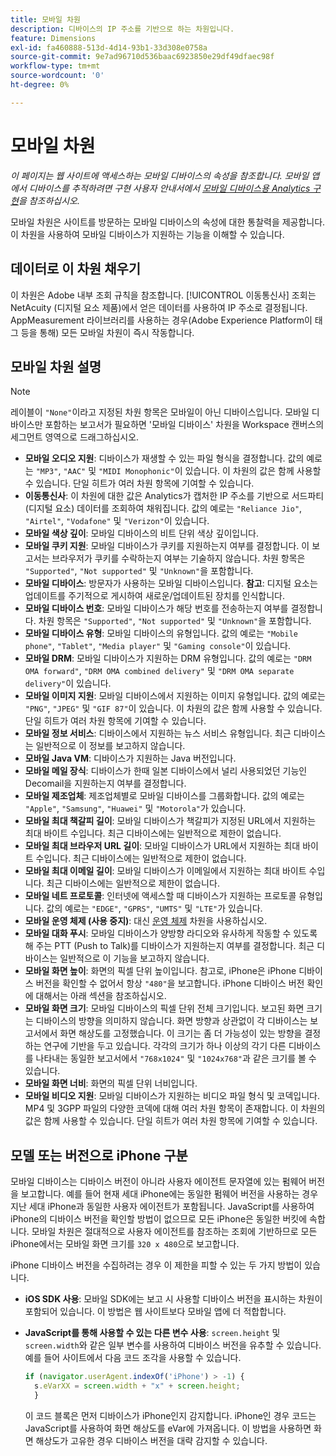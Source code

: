 ```yaml
---
title: 모바일 차원
description: 디바이스의 IP 주소를 기반으로 하는 차원입니다.
feature: Dimensions
exl-id: fa460888-513d-4d14-93b1-33d308e0758a
source-git-commit: 9e7ad96710d536baac6923850e29df49dfaec98f
workflow-type: tm+mt
source-wordcount: '0'
ht-degree: 0%

---
```


# 모바일 차원

*이 페이지는 웹 사이트에 액세스하는 모바일 디바이스의 속성을 참조합니다. 모바일 앱에서 디바이스를 추적하려면 구현 사용자 안내서에서 [모바일 디바이스용 Analytics 구현](/help/implement/mobile-device-sdk.md)을 참조하십시오.*

모바일 차원은 사이트를 방문하는 모바일 디바이스의 속성에 대한 통찰력을 제공합니다. 이 차원을 사용하여 모바일 디바이스가 지원하는 기능을 이해할 수 있습니다.

## 데이터로 이 차원 채우기

이 차원은 Adobe 내부 조회 규칙을 참조합니다. [!UICONTROL 이동통신사] 조회는 NetAcuity (디지털 요소 제품)에서 얻은 데이터를 사용하여 IP 주소로 결정됩니다.
AppMeasurement 라이브러리를 사용하는 경우(Adobe Experience Platform이 태그 등을 통해) 모든 모바일 차원이 즉시 작동합니다.

## 모바일 차원 설명

>[!NOTE]
>
>레이블이 `"None"`이라고 지정된 차원 항목은 모바일이 아닌 디바이스입니다. 모바일 디바이스만 포함하는 보고서가 필요하면 &#39;모바일 디바이스&#39; 차원을 Workspace 캔버스의 세그먼트 영역으로 드래그하십시오.

* **모바일 오디오 지원**: 디바이스가 재생할 수 있는 파일 형식을 결정합니다. 값의 예로는 `"MP3"`, `"AAC"` 및 `"MIDI Monophonic"`이 있습니다. 이 차원의 값은 함께 사용할 수 있습니다. 단일 히트가 여러 차원 항목에 기여할 수 있습니다.
* **이동통신사**: 이 차원에 대한 값은 Analytics가 캡처한 IP 주소를 기반으로 서드파티 (디지털 요소) 데이터를 조회하여 채워집니다. 값의 예로는 `"Reliance Jio"`, `"Airtel"`, `"Vodafone"` 및 `"Verizon"`이 있습니다.
* **모바일 색상 깊이**: 모바일 디바이스의 비트 단위 색상 깊이입니다.
* **모바일 쿠키 지원**: 모바일 디바이스가 쿠키를 지원하는지 여부를 결정합니다. 이 보고서는 브라우저가 쿠키를 수락하는지 여부는 기술하지 않습니다. 차원 항목은 `"Supported"`, `"Not supported"` 및 `"Unknown"`을 포함합니다.
* **모바일 디바이스**: 방문자가 사용하는 모바일 디바이스입니다. **참고**: 디지털 요소는 업데이트를 주기적으로 게시하여 새로운/업데이트된 장치를 인식합니다.
* **모바일 디바이스 번호**: 모바일 디바이스가 해당 번호를 전송하는지 여부를 결정합니다. 차원 항목은 `"Supported"`, `"Not supported"` 및 `"Unknown"`을 포함합니다.
* **모바일 디바이스 유형**: 모바일 디바이스의 유형입니다. 값의 예로는 `"Mobile phone"`, `"Tablet"`, `"Media player"` 및 `"Gaming console"`이 있습니다.
* **모바일 DRM**: 모바일 디바이스가 지원하는 DRM 유형입니다. 값의 예로는 `"DRM OMA forward"`, `"DRM OMA combined delivery"` 및 `"DRM OMA separate delivery"`이 있습니다.
* **모바일 이미지 지원**: 모바일 디바이스에서 지원하는 이미지 유형입니다. 값의 예로는 `"PNG"`, `"JPEG"` 및 `"GIF 87"`이 있습니다. 이 차원의 값은 함께 사용할 수 있습니다. 단일 히트가 여러 차원 항목에 기여할 수 있습니다.
* **모바일 정보 서비스**: 디바이스에서 지원하는 뉴스 서비스 유형입니다. 최근 디바이스는 일반적으로 이 정보를 보고하지 않습니다.
* **모바일 Java VM**: 디바이스가 지원하는 Java 버전입니다.
* **모바일 메일 장식**: 디바이스가 한때 일본 디바이스에서 널리 사용되었던 기능인 Decomail을 지원하는지 여부를 결정합니다.
* **모바일 제조업체**: 제조업체별로 모바일 디바이스를 그룹화합니다. 값의 예로는 `"Apple"`, `"Samsung"`, `"Huawei"` 및 `"Motorola"`가 있습니다.
* **모바일 최대 책갈피 길이**: 모바일 디바이스가 책갈피가 지정된 URL에서 지원하는 최대 바이트 수입니다. 최근 디바이스에는 일반적으로 제한이 없습니다.
* **모바일 최대 브라우저 URL 길이**: 모바일 디바이스가 URL에서 지원하는 최대 바이트 수입니다. 최근 디바이스에는 일반적으로 제한이 없습니다.
* **모바일 최대 이메일 길이**: 모바일 디바이스가 이메일에서 지원하는 최대 바이트 수입니다. 최근 디바이스에는 일반적으로 제한이 없습니다.
* **모바일 네트 프로토콜**: 인터넷에 액세스할 때 디바이스가 지원하는 프로토콜 유형입니다. 값의 예로는 `"EDGE"`, `"GPRS"`, `"UMTS"` 및 `"LTE"`가 있습니다.
* **모바일 운영 체제 (사용 중지)**: 대신 [운영 체제](operating-systems.md) 차원을 사용하십시오.
* **모바일 대화 푸시**: 모바일 디바이스가 양방향 라디오와 유사하게 작동할 수 있도록 해 주는 PTT (Push to Talk)를 디바이스가 지원하는지 여부를 결정합니다. 최근 디바이스는 일반적으로 이 기능을 보고하지 않습니다.
* **모바일 화면 높이**: 화면의 픽셀 단위 높이입니다. 참고로, iPhone은 iPhone 디바이스 버전을 확인할 수 없어서 항상 `"480"`을 보고합니다. iPhone 디바이스 버전 확인에 대해서는 아래 섹션을 참조하십시오.
* **모바일 화면 크기**: 모바일 디바이스의 픽셀 단위 전체 크기입니다. 보고된 화면 크기는 디바이스의 방향을 의미하지 않습니다. 화면 방향과 상관없이 각 디바이스는 보고서에서 화면 해상도를 고정했습니다. 이 크기는 좀 더 가능성이 있는 방향을 결정하는 연구에 기반을 두고 있습니다. 각각의 크기가 하나 이상의 각기 다른 디바이스를 나타내는 동일한 보고서에서 `"768x1024"` 및 `"1024x768"`과 같은 크기를 볼 수 있습니다.
* **모바일 화면 너비**: 화면의 픽셀 단위 너비입니다.
* **모바일 비디오 지원**: 모바일 디바이스가 지원하는 비디오 파일 형식 및 코덱입니다. MP4 및 3GPP 파일의 다양한 코덱에 대해 여러 차원 항목이 존재합니다. 이 차원의 값은 함께 사용할 수 있습니다. 단일 히트가 여러 차원 항목에 기여할 수 있습니다.

## 모델 또는 버전으로 iPhone 구분

모바일 디바이스는 디바이스 버전이 아니라 사용자 에이전트 문자열에 있는 펌웨어 버전을 보고합니다. 예를 들어 현재 세대 iPhone에는 동일한 펌웨어 버전을 사용하는 경우 지난 세대 iPhone과 동일한 사용자 에이전트가 포함됩니다. JavaScript를 사용하여 iPhone의 디바이스 버전을 확인할 방법이 없으므로 모든 iPhone은 동일한 버킷에 속합니다. 모바일 차원은 절대적으로 사용자 에이전트를 참조하는 조회에 기반하므로 모든 iPhone에서는 모바일 화면 크기를 `320 x 480`으로 보고합니다.

iPhone 디바이스 버전을 수집하려는 경우 이 제한을 피할 수 있는 두 가지 방법이 있습니다.

* **iOS SDK 사용**: 모바일 SDK에는 보고 시 사용할 디바이스 버전을 표시하는 차원이 포함되어 있습니다. 이 방법은 웹 사이트보다 모바일 앱에 더 적합합니다.
* **JavaScript를 통해 사용할 수 있는 다른 변수 사용**: `screen.height` 및 `screen.width`와 같은 일부 변수를 사용하여 디바이스 버전을 유추할 수 있습니다. 예를 들어 사이트에서 다음 코드 조각을 사용할 수 있습니다.

   ```js
   if (navigator.userAgent.indexOf('iPhone') > -1) {
     s.eVarXX = screen.width + "x" + screen.height;
     }
   ```

   이 코드 블록은 먼저 디바이스가 iPhone인지 감지합니다. iPhone인 경우 코드는 JavaScript를 사용하여 화면 해상도를 eVar에 가져옵니다. 이 방법을 사용하면 화면 해상도가 고유한 경우 디바이스 버전을 대략 감지할 수 있습니다.
